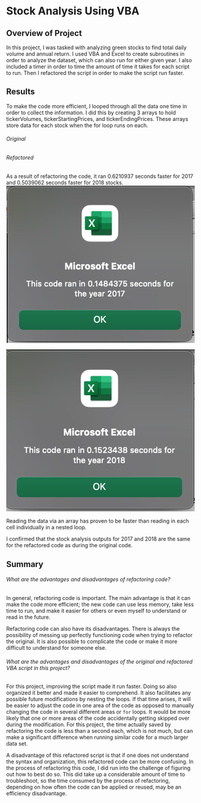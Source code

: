 
# Stock Analysis Using VBA

## Overview of Project

In this project, I was tasked with analyzing green stocks to find total daily volume and annual return. I used VBA and Excel to create subroutines in order to analyze the dataset, which can also run for either given year. I also included a timer in order to time the amount of time it takes for each script to run. Then I refactored the script in order to make the script run faster. 

## Results

To make the code more efficient, I looped through all the data one time in order to collect the information. I did this by creating 3 arrays to hold tickerVolumes, tickerStartingPrices, and tickerEndingPrices. These arrays store data for each stock when the for loop runs on each. 

###### Original 



###### Refactored 



As a result of refactoring the code, it ran 0.6210937 seconds faster for 2017 and 0.5039062 seconds faster for 2018 stocks. 
![Refactored 2017](https://github.com/stephperillo/stock-analysis/blob/main/resources/VBA_Challenge_2017.png)

![Refactored 2018](https://github.com/stephperillo/stock-analysis/blob/main/resources/VBA_Challenge_2018.png)

Reading the data via an array has proven to be faster than reading in each cell individually in a nested loop.

I confirmed that the stock analysis outputs for 2017 and 2018 are the same for the refactored code as during the original code.


## Summary

###### What are the advantages and disadvantages of refactoring code?

In general, refactoring code is important. The main advantage is that it can make the code more efficient; the new code can use less memory, take less time to run, and make it easier for others or even myself to understand or read in the future. 

Refactoring code can also have its disadvantages. There is always the possibility of messing up perfectly functioning code when trying to refactor the original. It is also possible to complicate the code or make it more difficult to understand for someone else. 

###### What are the advantages and disadvantages of the original and refactored VBA script in this project?

For this project, improving the script made it run faster. Doing so also organized it better and made it easier to comprehend. It also facilitates any possible future modifications by nesting the loops. If that time arises, it will be easier to adjust the code in one area of the code as opposed to manually changing the code in several different areas or `for` loops. It would be more likely that one or more areas of the code accidentally getting skipped over during the modification. For this project, the time actually saved by refactoring the code is less than a second each, which is not much, but can make a significant difference when running similar code for a much larger data set.

A disadvantage of this refactored script is that if one does not understand the syntax and organization, this refactored code can be more confusing. In the process of refactoring this code, I did run into the challenge of figuring out how to best do so. This did take up a considerable amount of time to troubleshoot, so the time consumed by the process of refactoring, depending on how often the code can be applied or reused, may be an efficiency disadvantage.
